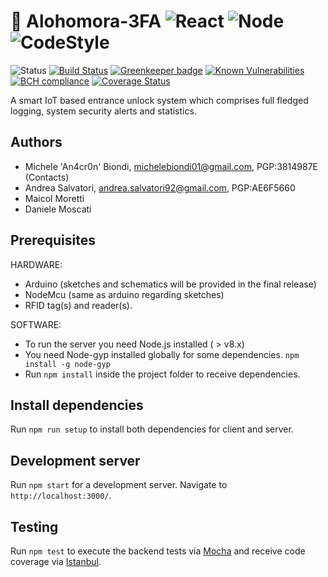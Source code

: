 # :closed_lock_with_key: Alohomora-3FA ![React](https://img.shields.io/badge/React-16-blue.svg) ![Node](https://img.shields.io/badge/Node.js-8.x-brightgreen.svg) ![CodeStyle](https://img.shields.io/badge/code%20style-standard-brightgreen.svg) 

![Status](https://img.shields.io/badge/status-WIP-red.svg)   [![Build Status](https://travis-ci.org/TheBigBangTeam/Alohomora-3FA.svg?branch=master)](https://travis-ci.org/TheBigBangTeam/Alohomora-3FA)    [![Greenkeeper badge](https://badges.greenkeeper.io/TheBigBangTeam/Alohomora-3FA.svg)](https://greenkeeper.io/)       [![Known Vulnerabilities](https://snyk.io/test/github/thebigbangteam/alohomora-3fa/badge.svg)](https://snyk.io/test/github/thebigbangteam/alohomora-3fa) [![BCH compliance](https://bettercodehub.com/edge/badge/TheBigBangTeam/Alohomora-3FA?branch=master)](https://bettercodehub.com/) [![Coverage Status](https://coveralls.io/repos/github/TheBigBangTeam/Alohomora-3FA/badge.svg?branch=master)](https://coveralls.io/github/TheBigBangTeam/Alohomora-3FA?branch=master)

A smart IoT based entrance unlock system which comprises full fledged logging, system security alerts and statistics.

## Authors
  - Michele 'An4cr0n' Biondi, michelebiondi01@gmail.com, PGP:3814987E (Contacts)
  - Andrea Salvatori, andrea.salvatori92@gmail.com, PGP:AE6F5660
  - Maicol Moretti
  - Daniele Moscati

## Prerequisites
HARDWARE:
  - Arduino (sketches and schematics will be provided in the final release)
  - NodeMcu (same as arduino regarding sketches)
  - RFID tag(s) and reader(s).

SOFTWARE:
 - To run the server you need Node.js installed ( > v8.x)
 - You need Node-gyp installed globally for some dependencies.
`npm install -g node-gyp`
 - Run `npm install` inside the project folder to receive dependencies.

## Install dependencies
Run `npm run setup` to install both dependencies for client and server.
## Development server

Run `npm start` for a development server. Navigate to `http://localhost:3000/`.

## Testing

Run `npm test` to execute the backend tests via [Mocha](https://mochajs.org/) 
and receive code coverage via [Istanbul](https://istanbul.js.org/).
